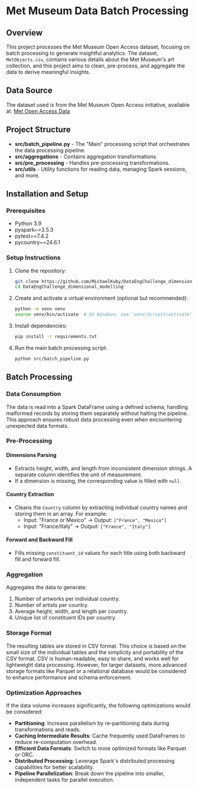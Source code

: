 # Met Museum Data Batch Processing

## Overview

This project processes the Met Museum Open Access dataset, focusing on batch processing to generate insightful
analytics. The dataset, `MetObjects.csv`, contains various details about the Met Museum's art collection, and this
project aims to clean, pre-process, and aggregate the data to derive meaningful insights.

## Data Source

The dataset used is from the Met Museum Open Access initiative, available
at: [Met Open Access Data](https://github.com/metmuseum/openaccess/)

## Project Structure

- **src/batch_pipeline.py** - The "Main" processing script that orchestrates the data processing pipeline.
- **src/aggregations** - Contains aggregation transformations.
- **src/pre_processing** - Handles pre-processing transformations.
- **src/utils** - Utility functions for reading data, managing Spark sessions, and more.

## Installation and Setup

### Prerequisites

- Python 3.9
- pyspark~=3.5.3
- pytest==7.4.2
- pycountry~=24.6.1

### Setup Instructions

1. Clone the repository:
    ```bash
    git clone https://github.com/MichaelKuby/DataEngChallenge_dimensional_modelling.git
    cd DataEngChallenge_dimensional_modelling
    ```

2. Create and activate a virtual environment (optional but recommended):
    ```bash
    python -m venv venv
    source venv/bin/activate  # On Windows, use `venv\Scripts\activate`
    ```

3. Install dependencies:
    ```bash
    pip install -r requirements.txt
    ```

4. Run the main batch processing script:
    ```bash
    python src/batch_pipeline.py
    ```

## Batch Processing

### Data Consumption

The data is read into a Spark DataFrame using a defined schema, handling malformed records by storing them separately
without halting the pipeline. This approach ensures robust data processing even when encountering unexpected data
formats.

### Pre-Processing

#### Dimensions Parsing

- Extracts height, width, and length from inconsistent dimension strings. A separate column identifies the unit of
  measurement.
- If a dimension is missing, the corresponding value is filled with `null`.

#### Country Extraction

- Cleans the `Country` column by extracting individual country names and storing them in an array. For example:
    - Input: "France or Mexico" -> Output: `["France", "Mexico"]`
    - Input: "France/Italy" -> Output: `["France", "Italy"]`

#### Forward and Backward Fill

- Fills missing `constituent_id` values for each title using both backward fill and forward fill.

### Aggregation

Aggregates the data to generate:

1. Number of artworks per individual country.
2. Number of artists per country.
3. Average height, width, and length per country.
4. Unique list of constituent IDs per country.

### Storage Format

The resulting tables are stored in CSV format. This choice is based on the small size of the individual tables and the
simplicity and portability of the CSV format. CSV is human-readable, easy to share, and works well for lightweight data
processing. However, for larger datasets, more advanced storage formats like Parquet or a relational database would be
considered to enhance performance and schema enforcement.

### Optimization Approaches

If the data volume increases significantly, the following optimizations would be considered:

- **Partitioning**: Increase parallelism by re-partitioning data during transformations and reads.
- **Caching Intermediate Results**: Cache frequently used DataFrames to reduce re-computation overhead.
- **Efficient Data Formats**: Switch to more optimized formats like Parquet or ORC.
- **Distributed Processing**: Leverage Spark's distributed processing capabilities for better scalability.
- **Pipeline Parallelization**: Break down the pipeline into smaller, independent tasks for parallel execution.